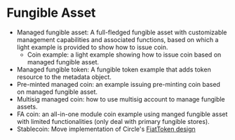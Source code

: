 # Fungible Asset

* Managed fungible asset: A full-fledged fungible asset with customizable management capabilities and associated functions, based on which a light example is provided to show how to issue coin.
    - Coin example: a light example showing how to issue coin based on managed fungible asset.
* Managed fungible token: A fungible token example that adds token resource to the metadata object.
* Pre-minted managed coin: an example issuing pre-minting coin based on managed fungible asset.
* Multisig managed coin: how to use multisig account to manage fungible assets.
* FA coin: an all-in-one module coin example using manged fungible asset with limited functionalities (only deal with primary fungible stores).
* Stablecoin: Move implementation of Circle's [FiatToken design](https://github.com/circlefin/stablecoin-evm/blob/master/doc/tokendesign.md)